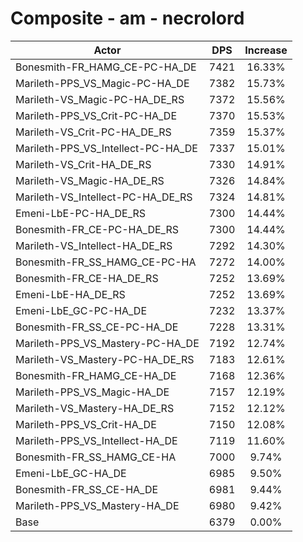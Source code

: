 # Composite - am - necrolord
| Actor | DPS | Increase |
|---|:---:|:---:|
|Bonesmith-FR_HAMG_CE-PC-HA_DE|7421|16.33%|
|Marileth-PPS_VS_Magic-PC-HA_DE|7382|15.73%|
|Marileth-VS_Magic-PC-HA_DE_RS|7372|15.56%|
|Marileth-PPS_VS_Crit-PC-HA_DE|7370|15.53%|
|Marileth-VS_Crit-PC-HA_DE_RS|7359|15.37%|
|Marileth-PPS_VS_Intellect-PC-HA_DE|7337|15.01%|
|Marileth-VS_Crit-HA_DE_RS|7330|14.91%|
|Marileth-VS_Magic-HA_DE_RS|7326|14.84%|
|Marileth-VS_Intellect-PC-HA_DE_RS|7324|14.81%|
|Emeni-LbE-PC-HA_DE_RS|7300|14.44%|
|Bonesmith-FR_CE-PC-HA_DE_RS|7300|14.44%|
|Marileth-VS_Intellect-HA_DE_RS|7292|14.30%|
|Bonesmith-FR_SS_HAMG_CE-PC-HA|7272|14.00%|
|Bonesmith-FR_CE-HA_DE_RS|7252|13.69%|
|Emeni-LbE-HA_DE_RS|7252|13.69%|
|Emeni-LbE_GC-PC-HA_DE|7232|13.37%|
|Bonesmith-FR_SS_CE-PC-HA_DE|7228|13.31%|
|Marileth-PPS_VS_Mastery-PC-HA_DE|7192|12.74%|
|Marileth-VS_Mastery-PC-HA_DE_RS|7183|12.61%|
|Bonesmith-FR_HAMG_CE-HA_DE|7168|12.36%|
|Marileth-PPS_VS_Magic-HA_DE|7157|12.19%|
|Marileth-VS_Mastery-HA_DE_RS|7152|12.12%|
|Marileth-PPS_VS_Crit-HA_DE|7150|12.08%|
|Marileth-PPS_VS_Intellect-HA_DE|7119|11.60%|
|Bonesmith-FR_SS_HAMG_CE-HA|7000|9.74%|
|Emeni-LbE_GC-HA_DE|6985|9.50%|
|Bonesmith-FR_SS_CE-HA_DE|6981|9.44%|
|Marileth-PPS_VS_Mastery-HA_DE|6980|9.42%|
|Base|6379|0.00%|
